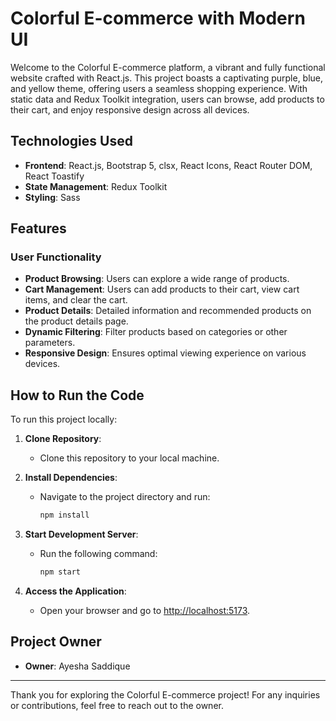 # Colorful E-commerce with Modern UI

Welcome to the Colorful E-commerce platform, a vibrant and fully functional website crafted with React.js. This project boasts a captivating purple, blue, and yellow theme, offering users a seamless shopping experience. With static data and Redux Toolkit integration, users can browse, add products to their cart, and enjoy responsive design across all devices.

## Technologies Used

- **Frontend**: React.js, Bootstrap 5, clsx, React Icons, React Router DOM, React Toastify
- **State Management**: Redux Toolkit
- **Styling**: Sass

## Features

### User Functionality

- **Product Browsing**: Users can explore a wide range of products.
- **Cart Management**: Users can add products to their cart, view cart items, and clear the cart.
- **Product Details**: Detailed information and recommended products on the product details page.
- **Dynamic Filtering**: Filter products based on categories or other parameters.
- **Responsive Design**: Ensures optimal viewing experience on various devices.

## How to Run the Code

To run this project locally:

1. **Clone Repository**:

   - Clone this repository to your local machine.

2. **Install Dependencies**:

   - Navigate to the project directory and run:
     ```sh
     npm install
     ```

3. **Start Development Server**:

   - Run the following command:
     ```sh
     npm start
     ```

4. **Access the Application**:
   - Open your browser and go to [http://localhost:5173](http://localhost:5173).

## Project Owner

- **Owner**: Ayesha Saddique

---

Thank you for exploring the Colorful E-commerce project! For any inquiries or contributions, feel free to reach out to the owner.
